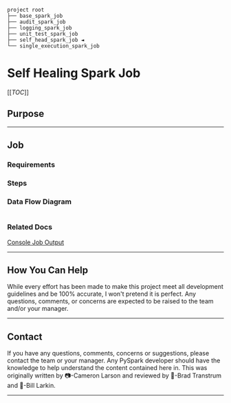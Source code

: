 ```shell
project root
├── base_spark_job
├── audit_spark_job
├── logging_spark_job
├── unit_test_spark_job
├── self_head_spark_job ◄
└── single_execution_spark_job
```

# Self Healing Spark Job

[[_TOC_]]

## Purpose

---

## Job

### Requirements

### Steps

### Data Flow Diagram

```shell
```

### Related Docs

[Console Job Output](CONSOLE.md)

---

## How You Can Help

While every effort has been made to make this project meet all development guidelines and be 100% accurate, I won't
pretend it is perfect. Any questions, comments, or concerns are expected to be raised to the team and/or your manager.

---

## Contact

If you have any questions, comments, concerns or suggestions, please contact the team or your manager. Any PySpark
developer should have the knowledge to help understand the content contained here in. This was originally written
by 📷-Cameron Larson and reviewed by 🍞-Brad Transtrum and 🧢-Bill Larkin.

---
